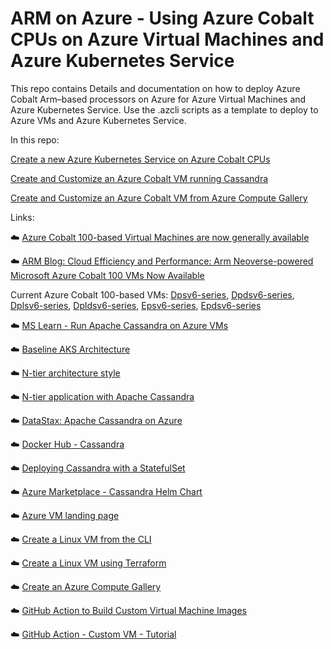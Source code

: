 # ARM on Azure - Using Azure Cobalt CPUs on Azure Virtual Machines and Azure Kubernetes Service

This repo contains Details and documentation on how to deploy Azure Cobalt Arm–based processors on Azure for Azure Virtual Machines and Azure Kubernetes Service.  Use the .azcli scripts as a template to deploy to Azure VMs and Azure Kubernetes Service.  

In this repo: 

[Create a new Azure Kubernetes Service on Azure Cobalt CPUs](aks/cobalt-deploy-to-aks.md) 

[Create and Customize an Azure Cobalt VM running Cassandra](vm/cobalt-deploy-to-vm.md)

[Create and Customize an Azure Cobalt VM from Azure Compute Gallery](vm/cobalt-deploy-to-vm-with-gallery.md)


Links: 

☁️ <a href='https://azure.microsoft.com/en-us/blog/azure-cobalt-100-based-virtual-machines-are-now-generally-available' target='_blank'>Azure Cobalt 100-based Virtual Machines are now generally available</a> 

☁️ <a href='https://newsroom.arm.com/blog/arm-powered-microsoft-azure-cobalt-100-vms' target='_blank'>ARM Blog: Cloud Efficiency and Performance: Arm Neoverse-powered Microsoft Azure Cobalt 100 VMs Now Available</a> 

Current Azure Cobalt 100-based VMs: [Dpsv6-series](https://aka.ms/Dpsv6-series_pp), [Dpdsv6-series](https://aka.ms/Dpdsv6-series_pp), [Dplsv6-series](https://aka.ms/Dplsv6-series_pp), [Dpldsv6-series](https://aka.ms/Dpldsv6-series_pp), [Epsv6-series](https://aka.ms/Epsv6-series_pp), [Epdsv6-series](https://aka.ms/Epdsv6-series_pp)


☁️ <a href='https://learn.microsoft.com/en-us/azure/architecture/best-practices/cassandra' target='_blank'>MS Learn - Run Apache Cassandra on Azure VMs</a> 

☁️ <a href='https://learn.microsoft.com/en-us/azure/architecture/reference-architectures/containers/aks/baseline-aks' target='_blank'>Baseline AKS Architecture</a> 

☁️ <a href='https://learn.microsoft.com/en-us/azure/architecture/guide/architecture-styles/n-tier' target='_blank'>N-tier architecture style</a> 

☁️ <a href='https://learn.microsoft.com/en-us/azure/architecture/reference-architectures/n-tier/n-tier-cassandra' target='_blank'>N-tier application with Apache Cassandra</a> 

☁️ <a href='https://www.datastax.com/guides/cassandra-on-azure' target='_blank'>DataStax: Apache Cassandra on Azure</a> 

☁️ <a href='https://hub.docker.com/r/arm64v8/cassandra/' target='_blank'>Docker Hub - Cassandra</a> 

☁️ <a href='https://kubernetes.io/docs/tutorials/stateful-application/cassandra/' target='_blank'>Deploying Cassandra with a StatefulSet</a> 

☁️ <a href='https://azuremarketplace.microsoft.com/en-us/marketplace/apps/bitnami.cassandra-chart?tab=Overview' target='_blank'>Azure Marketplace - Cassandra Helm Chart</a> 

☁️ <a href='https://learn.microsoft.com/en-us/azure/virtual-machines/' target='_blank'>Azure VM landing page</a> 

☁️ <a href='https://learn.microsoft.com/en-us/azure/virtual-machines/linux/quick-create-cli' target='_blank'>Create a Linux VM from the CLI</a> 

☁️ <a href='https://learn.microsoft.com/en-us/azure/virtual-machines/linux/quick-create-terraform' target='_blank'>Create a Linux VM using Terraform</a> 

☁️ <a href='https://learn.microsoft.com/en-us/azure/virtual-machines/create-gallery?tabs=portal%2Cportaldirect%2Ccli2' target='_blank'>Create an Azure Compute  Gallery</a> 

☁️ <a href='https://github.com/marketplace/actions/build-azure-virtual-machine-image' target='_blank'>GitHub Action to Build Custom Virtual Machine Images</a> 

☁️ <a href='https://github.com/Azure/build-vm-image/blob/master/tutorial/how-to-use-action.md' target='_blank'>GitHub Action - Custom VM - Tutorial</a> 

